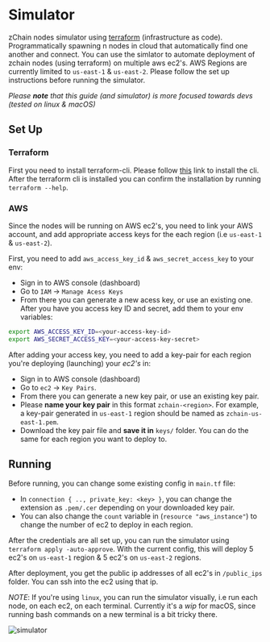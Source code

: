 # Simulator

zChain nodes simulator using [terraform](https://www.terraform.io/) (infrastructure as code). Programmatically spawning n nodes in cloud that automatically find one another and connect. You can use the simlator to automate deployment of zchain nodes (using terraform) on multiple aws ec2's. AWS Regions are currently limited to `us-east-1` & `us-east-2`. Please follow the set up instructions before running the simulator.

*Please **note** that this guide (and simulator) is more focused towards devs (tested on linux & macOS)*

## Set Up

### Terraform 

First you need to install terraform-cli. Please follow [this](https://learn.hashicorp.com/tutorials/terraform/install-cli?in=terraform/certification-associate-tutorials) link to install the cli. After the terraform cli is installed you can confirm the installation by running `terraform --help`.

### AWS

Since the nodes will be running on AWS ec2's, you need to link your AWS account, and add appropriate access keys for the each region (i.e `us-east-1` & `us-east-2`).

First, you need to add `aws_access_key_id` & `aws_secret_access_key` to your env:
+ Sign in to AWS console (dashboard)
+ Go to `IAM` -> `Manage Acess Keys`
+ From there you can generate a new acess key, or use an existing one. After you have you access key ID and secret, add them to your env variables:

```sh
export AWS_ACCESS_KEY_ID=<your-access-key-id>
export AWS_SECRET_ACCESS_KEY=<your-access-key-secret>
```

After adding your access key, you need to add a key-pair for each region you're deploying (launching) your *ec2's* in:
+ Sign in to AWS console (dashboard)
+ Go to `ec2` -> `Key Pairs`.
+ From there you can generate a new key pair, or use an existing key pair. 
+ Please **name your key pair** in this format `zchain-<region>`. For example, a key-pair generated in `us-east-1` region should be named as `zchain-us-east-1.pem`.
+ Download the key pair file and **save it in** `keys/` folder. You can do the same for each region you want to deploy to.


## Running

Before running, you can change some existing config in `main.tf` file:
+ In `connection { .., private_key: <key> }`, you can change the extension as `.pem/.cer` depending on your downloaded key pair.
+ You can also change the `count` variable in (`resource "aws_instance"`) to change the number of ec2 to deploy in each region.

After the credentials are all set up, you can run the simulator using `terraform apply -auto-approve`. With the current config, this will deploy 5 ec2's on `us-east-1` region & 5 ec2's on `us-east-2` regions. 

After deployment, you get the public ip addresses of all ec2's in `/public_ips` folder. You can ssh into the 
ec2 using that ip.

*NOTE*: If you're using `linux`, you can run the simulator visually, i.e run each node, on each ec2, on each terminal. Currently it's a *wip* for macOS, since running bash commands on a new terminal is a bit tricky there. 

![simulator](https://user-images.githubusercontent.com/33264364/187364748-8930abed-1d78-4533-b872-e7cbac6ae016.jpeg)